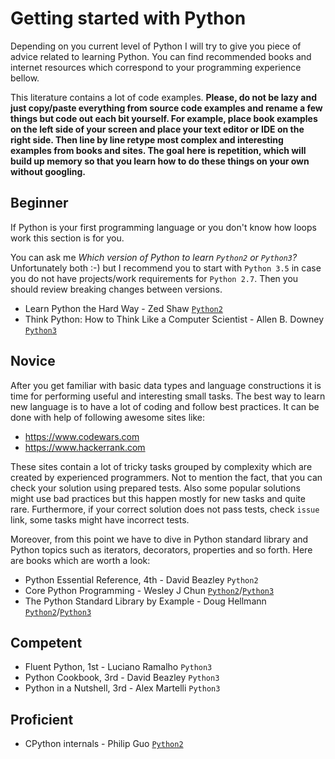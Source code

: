 # Getting started with Python

Depending on you current level of Python I will try to give you piece of advice
related to learning Python. You can find recommended books and internet
resources which correspond to your programming experience bellow.

This literature contains a lot of code examples. **Please, do not be lazy and
just copy/paste everything from source code examples and rename a few things
but code out each bit yourself. For example, place book examples on the left
side of your screen and place your text editor or IDE on the right side. Then
line by line retype most complex and interesting examples from books and sites.
The goal here is repetition, which will build up memory so that you learn how
to do these things on your own without googling.**

## Beginner
If Python is your first programming language or you don't know how loops
work this section is for you.

You can ask me _Which version of Python to learn `Python2` or `Python3`?_
Unfortunately both :-) but I recommend you to start with `Python 3.5` in case
you do not have projects/work requirements for `Python 2.7`. Then you should
review breaking changes between versions.

 - Learn Python the Hard Way - Zed Shaw [`Python2`][b1]
 - Think Python: How to Think Like a Computer Scientist - Allen B. Downey [`Python3`][b2]

## Novice
After you get familiar with basic data types and language constructions it is
time for performing useful and interesting small tasks. The best way to learn
new language is to have a lot of coding and follow best practices. It can be
done with help of following awesome sites like:

 - https://www.codewars.com
 - https://www.hackerrank.com
 
These sites contain a lot of tricky tasks grouped by complexity which are created by
experienced programmers. Not to mention the fact, that you can check your
solution using prepared tests. Also some popular solutions might use bad
practices but this happen mostly for new tasks and quite rare. Furthermore, if
your correct solution does not pass tests, check `issue` link, some tasks might
have incorrect tests.

Moreover, from this point we have to dive in Python standard library and Python
topics such as iterators, decorators, properties and so forth. Here are books
which are worth a look:

 - Python Essential Reference, 4th - David Beazley `Python2`
 - Core Python Programming - Wesley J Chun [`Python2`][n3]/[`Python3`][n4]
 - The Python Standard Library by Example - Doug Hellmann [`Python2`][n1]/[`Python3`][n2]

## Competent
 - Fluent Python, 1st - Luciano Ramalho `Python3`
 - Python Cookbook, 3rd - David Beazley `Python3`
 - Python in a Nutshell, 3rd - Alex Martelli `Python3`

## Proficient
 - CPython internals - Philip Guo [`Python2`][p1]


[b1]: https://learnpythonthehardway.org/book/
[b2]: http://interactivepython.org/runestone/static/thinkcspy/index.html

[n1]: https://pymotw.com/2/contents.html
[n2]: https://pymotw.com/3/
[n3]: http://corepython.com/cpp2e
[n4]: http://corepython.com/cpp3ev2


[p1]: http://pgbovine.net/cpython-internals.htm
